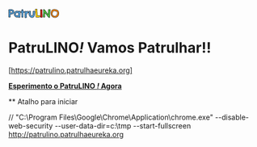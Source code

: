 ![Snap! Logo](src/snap_logo_sm.png)
# PatruLINO<em>!</em> Vamos Patrulhar!!

[https://patrulino.patrulhaeureka.org]

**[Esperimento o PatruLINO <em>!</em> Agora](https://patrulino.patrulhaeureka.org)**

** Atalho para iniciar 

// "C:\Program Files\Google\Chrome\Application\chrome.exe" --disable-web-security --user-data-dir=c:\tmp --start-fullscreen http://patrulino.patrulhaeureka.org
